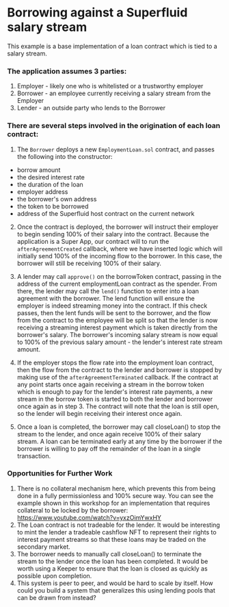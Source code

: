 # Borrowing against a Superfluid salary stream

This example is a base implementation of a loan contract which is tied to a salary stream.

### The application assumes 3 parties:

1. Employer - likely one who is whitelisted or a trustworthy employer
2. Borrower - an employee currently receiving a salary stream from the Employer
3. Lender - an outside party who lends to the Borrower

### There are several steps involved in the origination of each loan contract:

1. The `Borrower` deploys a new `EmploymentLoan.sol` contract, and passes the following into the constructor:

-   borrow amount
-   the desired interest rate
-   the duration of the loan
-   employer address
-   the borrower's own address
-   the token to be borrowed
-   address of the Superfluid host contract on the current network

2. Once the contract is deployed, the borrower will instruct their employer to begin sending 100% of their salary into the contract. Because the application is a Super App, our contract will to run the `afterAgreementCreated` callback, where we have inserted logic which will initially send 100% of the incoming flow to the borrower. In this case, the borrower will still be receiving 100% of their salary.

3. A lender may call `approve()` on the borrowToken contract, passing in the address of the current employmentLoan contract as the spender. From there, the lender may call the `lend()` function to enter into a loan agreement with the borrower. The lend function will ensure the employer is indeed streaming money into the contract. If this check passes, then the lent funds will be sent to the borrower, and the flow from the contract to the employee will be split so that the lender is now receiving a streaming interest payment which is taken directly from the borrower's salary. The borrower's incoming salary stream is now equal to 100% of the previous salary amount - the lender's interest rate stream amount.

4. If the employer stops the flow rate into the employment loan contract, then the flow from the contract to the lender and borrower is stopped by making use of the `afterAgreementTerminated` callback. If the contract at any point starts once again receiving a stream in the borrow token which is enough to pay for the lender's interest rate payments, a new stream in the borrow token is started to both the lender and borrower once again as in step 3. The contract will note that the loan is still open, so the lender will begin receiving their interest once again.

5. Once a loan is completed, the borrower may call closeLoan() to stop the stream to the lender, and once again receive 100% of their salary stream. A loan can be terminated early at any time by the borrower if the borrower is willing to pay off the remainder of the loan in a single transaction.

### Opportunities for Further Work

1. There is no collateral mechanism here, which prevents this from being done in a fully permissionless and 100% secure way. You can see the example shown in this workshop for an implementation that requires collateral to be locked by the borrower: https://www.youtube.com/watch?v=yxzOimYwxHY
2. The Loan contract is not tradeable for the lender. It would be interesting to mint the lender a tradeable cashflow NFT to represent their rights to interest payment streams so that these loans may be traded on the secondary market.
3. The borrower needs to manually call closeLoan() to terminate the stream to the lender once the loan has been completed. It would be worth using a Keeper to ensure that the loan is closed as quickly as possible upon completion.
4. This system is peer to peer, and would be hard to scale by itself. How could you build a system that generalizes this using lending pools that can be drawn from instead?
